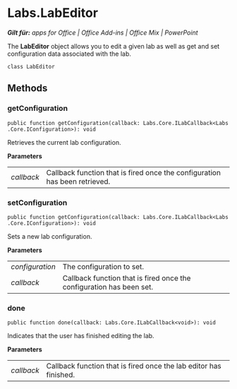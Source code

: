 
# Labs.LabEditor

 _**Gilt für:** apps for Office | Office Add-ins | Office Mix | PowerPoint_

The  **LabEditor** object allows you to edit a given lab as well as get and set configuration data associated with the lab.

```
class LabEditor
```


## Methods


### getConfiguration

 `public function getConfiguration(callback: Labs.Core.ILabCallback<Labs.Core.IConfiguration>): void`

Retrieves the current lab configuration.

 **Parameters**


|||
|:-----|:-----|
| _callback_|Callback function that is fired once the configuration has been retrieved.|

### setConfiguration

 `public function getConfiguration(callback: Labs.Core.ILabCallback<Labs.Core.IConfiguration>): void`

Sets a new lab configuration.

 **Parameters**


|||
|:-----|:-----|
| _configuration_|The configuration to set.|
| _callback_|Callback function that is fired once the configuration has been set.|

### done

 `public function done(callback: Labs.Core.ILabCallback<void>): void`

Indicates that the user has finished editing the lab.

 **Parameters**


|||
|:-----|:-----|
| _callback_|Callback function that is fired once the lab editor has finished.|
